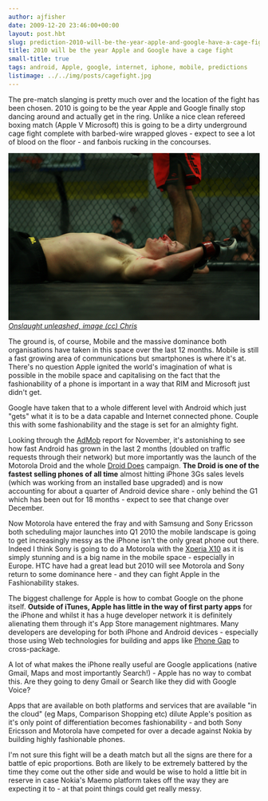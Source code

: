 ```yaml
---
author: ajfisher
date: 2009-12-20 23:46:00+00:00
layout: post.hbt
slug: prediction-2010-will-be-the-year-apple-and-google-have-a-cage-fight
title: 2010 will be the year Apple and Google have a cage fight
small-title: true
tags: android, Apple, google, internet, iphone, mobile, predictions
listimage: ../../img/posts/cagefight.jpg
---
```


The pre-match slanging is pretty much over and the location of the fight has
been chosen. 2010 is going to be the year Apple and Google finally stop dancing
around and actually get in the ring. Unlike a nice clean refereed boxing match
(Apple V Microsoft) this is going to be a dirty underground cage fight complete
with barbed-wire wrapped gloves - expect to see a lot of blood on the floor -
and fanbois rucking in the concourses.

![Boxer laying on the canvas after fight](../../img/posts/cagefight.jpg)
*[Onslaught unleashed, image (cc) Chris](http://www.flickr.com/photos/icantcu/3447153416)*

The ground is, of course, Mobile and the massive dominance both organisations
have taken in this space over the last 12 months. Mobile is still a fast
growing area of communications but smartphones is where it's at. There's no
question Apple ignited the world's imagination of what is possible in the
mobile space and capitalising on the fact that the fashionability of a phone
is important in a way that RIM and Microsoft just didn't get.

Google have taken that to a whole different level with Android which just
"gets" what it is to be a data capable and Internet connected phone. Couple
this with some fashionability and the stage is set for an almighty fight.

Looking through the [AdMob](http://www.admob.com/) report for November, it's
astonishing to see how fast Android has grown in the last 2 months (doubled on
traffic requests through their network) but more importantly was the launch of
the Motorola Droid and the whole [Droid Does](http://droiddoes.com/)
campaign. <b>The Droid is one of the fastest selling phones of all time</b> almost
hitting iPhone 3Gs sales levels (which was working from an installed base
upgraded) and is now accounting for about a quarter of Android device share -
only behind the G1 which has been out for 18 months - expect to see that change
over December.

Now Motorola have entered the fray and with Samsung and Sony Ericsson both
scheduling major launches into Q1 2010 the mobile landscape is going to get
increasingly messy as the iPhone isn't the only great phone out there. Indeed I
think Sony is going to do a Motorola with
the [Xperia X10](http://www.sonyericsson.com/cws/products/mobilephones/overview/xperiax10) as
it is simply stunning and is a big name in the mobile space - especially in Europe.
HTC have had a great lead but 2010 will see Motorola and Sony return to some
dominance here - and they can fight Apple in the Fashionability stakes.

The biggest challenge for Apple is how to combat Google on the phone
itself. <b>Outside of iTunes, Apple has little in the way of first party apps</b> for
the iPhone and whilst it has a huge developer network it is definitely alienating
them through it's App Store management nightmares. Many developers are developing
for both iPhone and Android devices - especially those using Web technologies
for building and apps like [Phone Gap](http://www.phonegap.com/) to cross-package.

A lot of what makes the iPhone really useful are Google applications (native
Gmail, Maps and most importantly Search!) - Apple has no way to combat this. Are
they going to deny Gmail or Search like they did with Google Voice?

Apps that are available on both platforms and services that are available "in
the cloud" (eg Maps, Comparison Shopping etc) dilute Apple's position as it's
only point of differentiation becomes fashionability - and both Sony Ericsson
and Motorola have competed for over a decade against Nokia by building highly
fashionable phones.

I'm not sure this fight will be a death match but all the signs are there for a
battle of epic proportions. Both are likely to be extremely battered by the
time they come out the other side and would be wise to hold a little bit in
reserve in case Nokia's Maemo platform takes off the way they are expecting it
to - at that point things could get really messy.
